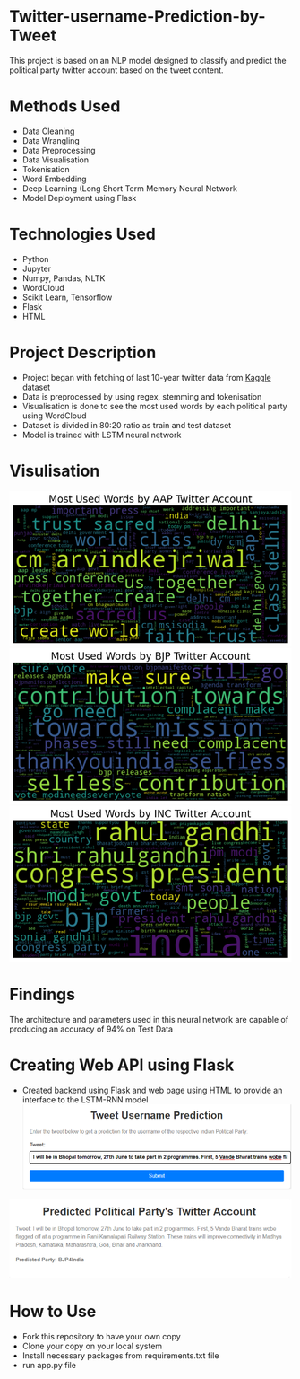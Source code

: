 # Twitter-username-Prediction-by-Tweet

This project is based on an NLP model designed to classify and predict the political party twitter account based on the tweet content. 

# Methods Used
- Data Cleaning
- Data Wrangling
- Data Preprocessing
- Data Visualisation
- Tokenisation
- Word Embedding
- Deep Learning (Long Short Term Memory Neural Network
- Model Deployment using Flask

# Technologies Used
- Python
- Jupyter
- Numpy, Pandas, NLTK
- WordCloud
- Scikit Learn, Tensorflow
- Flask
- HTML

# Project Description
- Project began with fetching of last 10-year twitter data from [Kaggle dataset](https://www.kaggle.com/datasets/aryansingh0909/indian-political-party-tweets-daily-updated)
- Data is preprocessed by using regex, stemming and tokenisation
- Visualisation is done to see the most used words by each political party using WordCloud
- Dataset is divided in 80:20 ratio as train and test dataset
- Model is trained with LSTM neural network

# Visulisation
![Most Used Words by AAP Twitter Acount](images/__results___9_0.png)
![Most Used Words by BJP Twitter Acount](images/__results___9_1.png)
![Most Used Words by INC Twitter Acount](images/__results___9_2.png)

# Findings
The architecture and parameters used in this neural network are capable of producing an accuracy of 94% on Test Data

# Creating Web API using Flask
- Created backend using Flask and web page using HTML to provide an interface to the LSTM-RNN model
![home](images/home%20page.png)

![predict](images/predicted%20page.png)

# How to Use 
- Fork this repository to have your own copy
- Clone your copy on your local system
- Install necessary packages from requirements.txt file
- run app.py file
